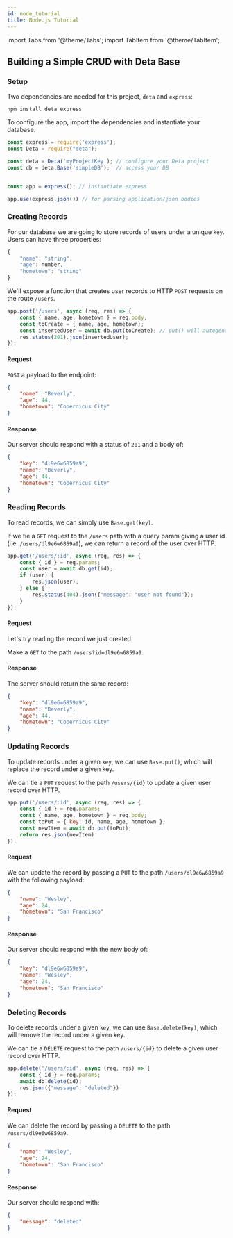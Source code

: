 ```yaml
---
id: node_tutorial
title: Node.js Tutorial
---
```

import Tabs from '@theme/Tabs';
import TabItem from '@theme/TabItem';


## Building a Simple CRUD with Deta Base


### Setup

Two dependencies are needed for this project, `deta` and `express`:

```shell
npm install deta express
```


To configure the app, import the dependencies and instantiate your database.

```js
const express = require('express');
const Deta = require("deta");

const deta = Deta('myProjectKey'); // configure your Deta project
const db = deta.Base('simpleDB');  // access your DB


const app = express(); // instantiate express

app.use(express.json()) // for parsing application/json bodies
```


### Creating Records

For our database we are going to store records of users under a unique `key`. Users can have three properties:

```js
{
    "name": "string",
    "age": number,
    "hometown": "string"
}

```


We'll expose a function that creates user records to HTTP `POST` requests on the route `/users`.

```js
app.post('/users', async (req, res) => {
    const { name, age, hometown } = req.body;
    const toCreate = { name, age, hometown};
    const insertedUser = await db.put(toCreate); // put() will autogenerate a key for us
    res.status(201).json(insertedUser);
});
```

#### Request

`POST` a payload to the endpoint:

```json
{
    "name": "Beverly",
    "age": 44,
    "hometown": "Copernicus City"
}
```

#### Response

Our server should respond with a status of `201` and a body of:

```json
{
    "key": "dl9e6w6859a9",
    "name": "Beverly",
    "age": 44,
    "hometown": "Copernicus City"
}
```

### Reading Records

To read records, we can simply use `Base.get(key)`. 

If we tie a `GET` request to the `/users` path with a query param giving a user id (i.e. `/users/dl9e6w6859a9`), we can return a record of the user over HTTP.

```js
app.get('/users/:id', async (req, res) => {
    const { id } = req.params;
    const user = await db.get(id);
    if (user) {
        res.json(user);
    } else {
        res.status(404).json({"message": "user not found"});
    }
});
```

#### Request

Let's try reading the record we just created.

Make a `GET` to the path `/users?id=dl9e6w6859a9`.

#### Response

The server should return the same record:

```json
{
    "key": "dl9e6w6859a9",
    "name": "Beverly",
    "age": 44,
    "hometown": "Copernicus City"
}
```

### Updating Records

To update records under a given `key`, we can use `Base.put()`, which will replace the record under a given key.

We can tie a `PUT` request to the path `/users/{id}` to update a given user record over HTTP.

```js
app.put('/users/:id', async (req, res) => {
    const { id } = req.params;
    const { name, age, hometown } = req.body;
    const toPut = { key: id, name, age, hometown };
    const newItem = await db.put(toPut);
    return res.json(newItem)
});
```

#### Request

We can update the record by passing a `PUT` to the path `/users/dl9e6w6859a9` with the following payload:

```json
{
    "name": "Wesley",
    "age": 24,
    "hometown": "San Francisco"
}
```

#### Response

Our server should respond with the new body of:

```json
{
    "key": "dl9e6w6859a9",
    "name": "Wesley",
    "age": 24,
    "hometown": "San Francisco"
}
```


### Deleting Records

To delete records under a given `key`, we can use `Base.delete(key)`, which will remove the record under a given key.

We can tie a `DELETE` request to the path `/users/{id}` to delete a given user record over HTTP.

```js
app.delete('/users/:id', async (req, res) => {
    const { id } = req.params;
    await db.delete(id);
    res.json({"message": "deleted"})
});
```

#### Request

We can delete the record by passing a `DELETE` to the path `/users/dl9e6w6859a9`.

```json
{
    "name": "Wesley",
    "age": 24,
    "hometown": "San Francisco"
}
```

#### Response

Our server should respond with:

```json
{
    "message": "deleted"
}
```
